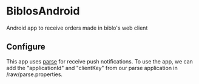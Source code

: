 # BiblosAndroid

Android app to receive orders made in biblo's web client

## Configure
This app uses [parse](https://parse.com/) for receive push notifications.
To use the app, we can add the "applicationId" and "clientKey" from our parse application in /raw/parse.properties.
